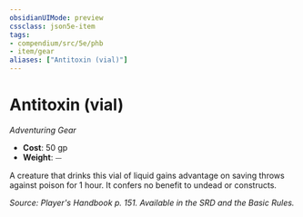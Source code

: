 ```yaml
---
obsidianUIMode: preview
cssclass: json5e-item
tags:
- compendium/src/5e/phb
- item/gear
aliases: ["Antitoxin (vial)"]
---
```

# Antitoxin (vial)
*Adventuring Gear*  

- **Cost**: 50 gp
- **Weight**: ⏤

A creature that drinks this vial of liquid gains advantage on saving throws against poison for 1 hour. It confers no benefit to undead or constructs.

*Source: Player's Handbook p. 151. Available in the SRD and the Basic Rules.*
